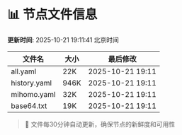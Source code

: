 # 📊 节点文件信息

**更新时间**: 2025-10-21 19:11:41 北京时间

| 文件名 | 大小 | 最后修改 |
|--------|------|----------|
| all.yaml | 22K | 2025-10-21 19:11 |
| history.yaml | 946K | 2025-10-21 19:11 |
| mihomo.yaml | 32K | 2025-10-21 19:11 |
| base64.txt | 19K | 2025-10-21 19:11 |

> 🔄 文件每30分钟自动更新，确保节点的新鲜度和可用性

